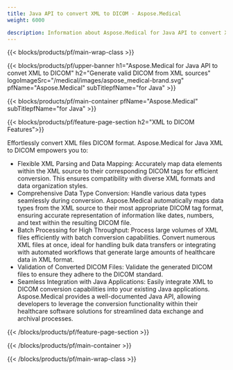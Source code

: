 ```yaml
---
title: Java API to convert XML to DICOM - Aspose.Medical
weight: 6000

description: Information about Aspose.Medical for Java API to convert XML to DICOM
---
```


{{< blocks/products/pf/main-wrap-class >}}

{{< blocks/products/pf/upper-banner h1="Aspose.Medical for Java API to convet XML to DICOM" h2="Generate valid DICOM from XML sources" logoImageSrc="/medical/images/aspose_medical-brand.svg" pfName="Aspose.Medical" subTitlepfName="for Java" >}}

{{< blocks/products/pf/main-container pfName="Aspose.Medical" subTitlepfName="for Java" >}}

{{< blocks/products/pf/feature-page-section h2="XML to DICOM Features">}}

<p>Effortlessly convert XML files DICOM format. Aspose.Medical for Java XML to DICOM empowers you to:</p>

<ul>
<li>Flexible XML Parsing and Data Mapping: Accurately map data elements within the XML source to their corresponding DICOM tags for efficient conversion. This ensures compatibility with diverse XML formats and data organization styles.</li>
<li>Comprehensive Data Type Conversion: Handle various data types seamlessly during conversion. Aspose.Medical automatically maps data types from the XML source to their most appropriate DICOM tag format, ensuring accurate representation of information like dates, numbers, and text within the resulting DICOM file.</li>
<li>Batch Processing for High Throughput: Process large volumes of XML files efficiently with batch conversion capabilities. Convert numerous XML files at once, ideal for handling bulk data transfers or integrating with automated workflows that generate large amounts of healthcare data in XML format.</li>
<li>Validation of Converted DICOM Files: Validate the generated DICOM files to ensure they adhere to the DICOM standard.</li>
<li>Seamless Integration with Java Applications: Easily integrate XML to DICOM conversion capabilities into your existing Java applications. Aspose.Medical provides a well-documented Java API, allowing developers to leverage the conversion functionality within their healthcare software solutions for streamlined data exchange and archival processes.</li>
</ul>

{{< /blocks/products/pf/feature-page-section >}}

{{< /blocks/products/pf/main-container >}}

{{< /blocks/products/pf/main-wrap-class >}}